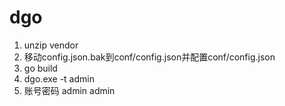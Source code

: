 # dgo

1. unzip vendor 
2. 移动config.json.bak到conf/config.json并配置conf/config.json
3. go build
4. dgo.exe -t admin 
5. 账号密码 admin admin
